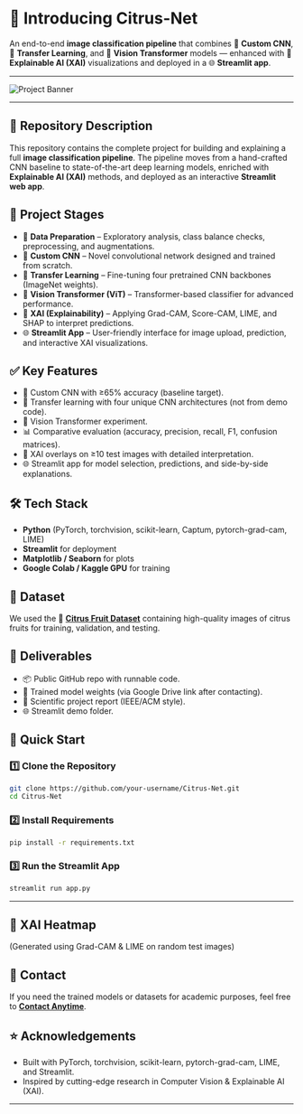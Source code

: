 # 🍊 Introducing **Citrus-Net**  

An end-to-end **image classification pipeline** that combines 🧱 **Custom CNN**, 🔁 **Transfer Learning**, and 🔭 **Vision Transformer** models — enhanced with 🧩 **Explainable AI (XAI)** visualizations and deployed in a 🌐 **Streamlit app**.  

---

![Project Banner](https://dummyimage.com/1200x400/000/fff&text=Citrus-Net+Project+Banner)  

---

## 📌 Repository Description  
This repository contains the complete project for building and explaining a full **image classification pipeline**. The pipeline moves from a hand-crafted CNN baseline to state-of-the-art deep learning models, enriched with **Explainable AI (XAI)** methods, and deployed as an interactive **Streamlit web app**.  



## 🚀 Project Stages  
- 🔎 **Data Preparation** – Exploratory analysis, class balance checks, preprocessing, and augmentations.  
- 🧱 **Custom CNN** – Novel convolutional network designed and trained from scratch.  
- 🔁 **Transfer Learning** – Fine-tuning four pretrained CNN backbones (ImageNet weights).  
- 🔭 **Vision Transformer (ViT)** – Transformer-based classifier for advanced performance.  
- 🧩 **XAI (Explainability)** – Applying Grad-CAM, Score-CAM, LIME, and SHAP to interpret predictions.  
- 🌐 **Streamlit App** – User-friendly interface for image upload, prediction, and interactive XAI visualizations.



## ✅ Key Features  
- 🧱 Custom CNN with ≥65% accuracy (baseline target).  
- 🔁 Transfer learning with four unique CNN architectures (not from demo code).  
- 🔭 Vision Transformer experiment.  
- 📊 Comparative evaluation (accuracy, precision, recall, F1, confusion matrices).  
- 🧩 XAI overlays on ≥10 test images with detailed interpretation.  
- 🌐 Streamlit app for model selection, predictions, and side-by-side explanations.  



## 🛠️ Tech Stack  
- **Python** (PyTorch, torchvision, scikit-learn, Captum, pytorch-grad-cam, LIME)  
- **Streamlit** for deployment  
- **Matplotlib / Seaborn** for plots  
- **Google Colab / Kaggle GPU** for training  



## 📂 Dataset  
We used the 🍊 [**Citrus Fruit Dataset**](https://data.mendeley.com/datasets/bxfgvsn9kw/6) containing high-quality images of citrus fruits for training, validation, and testing.  



## 📑 Deliverables  
- 📦 Public GitHub repo with runnable code.  
- 💾 Trained model weights (via Google Drive link after contacting).  
- 📄 Scientific project report (IEEE/ACM style).  
- 🌐 Streamlit demo folder.



## 🚀 Quick Start  

### 1️⃣ Clone the Repository  
```bash
git clone https://github.com/your-username/Citrus-Net.git
cd Citrus-Net
```

### 2️⃣ Install Requirements
```bash
pip install -r requirements.txt
```

### 3️⃣ Run the Streamlit App
```bash
streamlit run app.py
```
---

## 📸 XAI Heatmap
(Generated using Grad-CAM & LIME on random test images)

## 📧 Contact
If you need the trained models or datasets for academic purposes, feel free to [**Contact Anytime**](heyneeddev@gmail.com).

## ⭐ Acknowledgements
- Built with PyTorch, torchvision, scikit-learn, pytorch-grad-cam, LIME, and Streamlit.
- Inspired by cutting-edge research in Computer Vision & Explainable AI (XAI).


---


